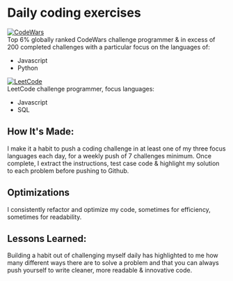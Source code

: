 # Daily coding exercises

[![CodeWars](https://img.shields.io/badge/Codewars-B1361E?style=for-the-badge&logo=Codewars&logoColor=white)](https://www.codewars.com/users/Pyr1te)
<br>
Top 6% globally ranked CodeWars challenge programmer & in excess of 200 completed challenges with a particular focus on the languages of:
<br>
<ul>
  <li>Javascript</li>
  <li>Python</li>
</ul>

[![LeetCode](https://img.shields.io/badge/-LeetCode-FFA116?style=for-the-badge&logo=LeetCode&logoColor=black)](https://leetcode.com/Pyr1te/)
<br>
LeetCode challenge programmer, focus languages:
<br>
<ul>
  <li>Javascript</li>
  <li>SQL</li>
</ul>


## How It's Made:

I make it a habit to push a coding challenge in at least one of my three focus languages each day, for a weekly push of 7 challenges minimum. 
Once complete, I extract the instructions, test case code & highlight my solution to each problem before pushing to Github.

## Optimizations

I consistently refactor and optimize my code, sometimes for efficiency, sometimes for readability. 

## Lessons Learned:

Building a habit out of challenging myself daily has highlighted to me how many different ways there are to solve a problem and that you can always push yourself to write cleaner, more readable & innovative code.
